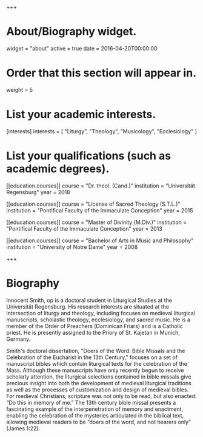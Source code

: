 +++
# About/Biography widget.
widget = "about"
active = true
date = 2016-04-20T00:00:00

# Order that this section will appear in.
weight = 5

# List your academic interests.
[interests]
  interests = [
    "Liturgy",
    "Theology",
    "Musicology",
    "Ecclesiology"
  ]

# List your qualifications (such as academic degrees).
[[education.courses]]
  course = "Dr. theol. (Cand.)"
  institution = "Universität Regensburg"
  year = 2018

[[education.courses]]
  course = "License of Sacred Theology (S.T.L.)"
  institution = "Pontifical Faculty of the Immaculate Conception"
  year = 2015

[[education.courses]]
  course = "Master of Divinity (M.Div.)"
  institution = "Pontifical Faculty of the Immaculate Conception"
  year = 2013

[[education.courses]]
  course = "Bachelor of Arts in Music and Philosophy"
  institution = "University of Notre Dame"
  year = 2008
 
+++

# Biography

Innocent Smith, op is a doctoral student in Liturgical Studies at the Universität Regensburg. His research interests are situated at the intersection of liturgy and theology, including focuses on medieval liturgical manuscripts, scholastic theology, ecclesiology, and sacred music. He is a member of the Order of Preachers (Dominican Friars) and is a Catholic priest. He is presently assigned to the Priory of St. Kajetan in Munich, Germany.

Smith's doctoral dissertation, "Doers of the Word: Bible Missals and the Celebration of the Eucharist in the 13th Century," focuses on a set of manuscript bibles which contain liturgical texts for the celebration of the Mass. Although these manuscripts have only recently begun to receive scholarly attention, the liturgical selections contained in bible missals give precious insight into both the development of medieval liturgical traditions as well as the processes of customization and design of medieval bibles. For medieval Christians, scripture was not only to be read, but also enacted: “Do this in memory of me.” The 13th century bible missal presents a fascinating example of the interpenetration of memory and enactment, enabling the celebration of the mysteries articulated in the biblical text, allowing medieval readers to be “doers of the word, and not hearers only” (James 1:22).
